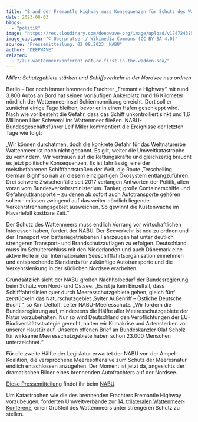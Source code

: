 ```yaml
---
title: "Brand der Fremantle Highway muss Konsequenzen für Schutz des Wattenmeers haben"
date: 2023-08-03
blogs: 
  - "politik"
image: "https://res.cloudinary.com/deepwave-org/image/upload/v1747243856/deepwave.org/Fremantle_Highway_Brurned_out-scaled.jpg"
image_caption: "© Uberprutser / Wikimedia Commons (CC BY-SA 4.0)"
source: "Pressemitteilung, 02.08.2023, NABU"
author: "DEEPWAVE"
related: 
  - "/zur-wattenmeerkonferenz-nature-first-in-the-wadden-sea/"
---
```


_Miller: Schutzgebiete stärken und Schiffsverkehr in der Nordsee neu ordnen_

Berlin – Der noch immer brennende Frachter „Fremantle Highway“ mit rund 3.800 Autos an Bord hat seinen vorläufigen Ankerplatz rund 16 Kilometer nördlich der Wattenmeerinsel Schiermonnikoog erreicht. Dort soll er zunächst einige Tage bleiben, bevor er in einen Hafen geschleppt wird. Nach wie vor besteht die Gefahr, dass das Schiff unkontrolliert sinkt und 1,6 Millionen Liter Schweröl ins Wattenmeer fließen. NABU-Bundesgeschäftsführer Leif Miller kommentiert die Ereignisse der letzten Tage wie folgt:

„Wir können durchatmen, doch die konkrete Gefahr für das Weltnaturerbe Wattenmeer ist noch nicht gebannt. Es gilt, weiter die Umweltkatastrophe zu verhindern. Wir vertrauen auf die Rettungskräfte und gleichzeitig braucht es jetzt politische Konsequenzen. Es ist fahrlässig, eine der meistbefahrenen Schifffahrtstraßen der Welt, die Route ‚Terschelling German Bight‘ so nah an diesem einzigartigen Ökosystem entlangzuführen. Drei schwere Zwischenfälle seit 2017 verlangen Antworten der Politik, allen voran vom Bundesverkehrsministerium. Tanker, große Containerschiffe und Gefahrguttransporte – zu denen ab sofort auch Autotransporte gehören sollen - müssen zwingend auf das weiter nördlich liegende Verkehrstrennungsgebiet ausweichen. So gewinnt die Küstenwache im Havariefall kostbare Zeit.“

Der Schutz des Wattenmeers muss endlich Vorrang vor wirtschaftlichen Interessen haben, fordert der NABU. Der Seeverkehr ist neu zu ordnen und der Transport von batteriegetriebenen Fahrzeugen hat unter deutlich strengeren Transport- und Brandschutzauflagen zu erfolgen. Deutschland muss im Schulterschluss mit den Niederlanden und auch Dänemark eine aktive Rolle in der Internationalen Seeschifffahrtsorganisation einnehmen und entsprechende Standards für zukünftige Autotransporte und die Verkehrslenkung in der südlichen Nordsee erarbeiten.

Grundsätzlich sieht der NABU großen Nachholbedarf der Bundesregierung beim Schutz von Nord- und Ostsee. „Es ist ja kein Einzelfall, dass Schifffahrtslinien quer durch Meeresschutzgebiete gehen, gleich fünf zerstückeln das Naturschutzgebiet ‚Sylter Außenriff – Östliche Deutsche Bucht‘“, so Kim Detloff, Leiter NABU-Meeresschutz. „Wir fordern die Bundesregierung auf, mindestens die Hälfte aller Meeresschutzgebiete der Natur vorzubehalten. Nur so wird Deutschland den Verpflichtungen der EU-Biodiversitätsstrategie gerecht, halten wir Klimakrise und Artensterben vor unserer Haustür auf. Unseren offenen Brief an Bundeskanzler Olaf Scholz für wirksame Meeresschutzgebiete haben schon 23.000 Menschen unterzeichnet.“

Für die zweite Hälfte der Legislatur erwartet der NABU von der Ampel-Koalition, die versprochene Meeresoffensive zum Schutz der Meeresnatur endlich entschlossen anzugehen. Der Moment ist jetzt da, angesichts der dramatischen Bilder eines brennenden Autofrachters auf der Nordsee.

[Diese Pressemitteilung](https://www.nabu.de/presse/pressemitteilungen/http/www.NABU.de/index.php?popup=true&show=38562) findet ihr beim [NABU](https://www.nabu.de/).

Um Katastrophen wie die des brennenden Frachters Fremantle Highway vorzubeugen, forderten Umweltverbände zur [14\. trilateralen Wattenmeer-Konferenz](https://www.deepwave.org/zur-wattenmeerkonferenz-nature-first-in-the-wadden-sea/), einen Großteil des Wattenmeers unter strengeren Schutz zu stellen.
